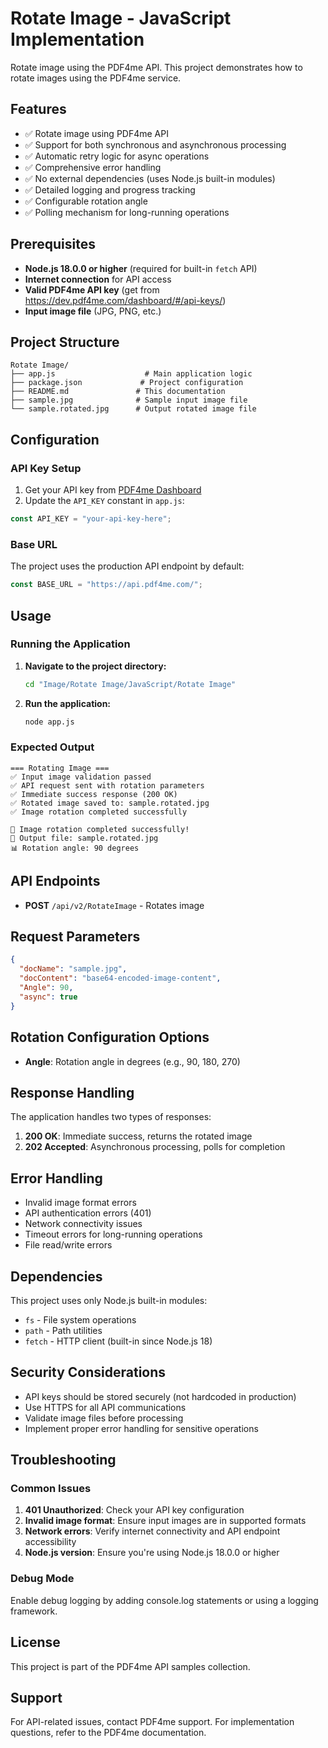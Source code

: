 # Rotate Image - JavaScript Implementation

Rotate image using the PDF4me API. This project demonstrates how to rotate images using the PDF4me service.

## Features

- ✅ Rotate image using PDF4me API
- ✅ Support for both synchronous and asynchronous processing
- ✅ Automatic retry logic for async operations
- ✅ Comprehensive error handling
- ✅ No external dependencies (uses Node.js built-in modules)
- ✅ Detailed logging and progress tracking
- ✅ Configurable rotation angle
- ✅ Polling mechanism for long-running operations

## Prerequisites

- **Node.js 18.0.0 or higher** (required for built-in `fetch` API)
- **Internet connection** for API access
- **Valid PDF4me API key** (get from https://dev.pdf4me.com/dashboard/#/api-keys/)
- **Input image file** (JPG, PNG, etc.)

## Project Structure

```
Rotate Image/
├── app.js                    # Main application logic
├── package.json             # Project configuration
├── README.md               # This documentation
├── sample.jpg              # Sample input image file
└── sample.rotated.jpg      # Output rotated image file
```

## Configuration

### API Key Setup

1. Get your API key from [PDF4me Dashboard](https://dev.pdf4me.com/dashboard/#/api-keys/)
2. Update the `API_KEY` constant in `app.js`:

```javascript
const API_KEY = "your-api-key-here";
```

### Base URL

The project uses the production API endpoint by default:
```javascript
const BASE_URL = "https://api.pdf4me.com/";
```

## Usage

### Running the Application

1. **Navigate to the project directory:**
   ```bash
   cd "Image/Rotate Image/JavaScript/Rotate Image"
   ```

2. **Run the application:**
   ```bash
   node app.js
   ```

### Expected Output

```
=== Rotating Image ===
✅ Input image validation passed
✅ API request sent with rotation parameters
✅ Immediate success response (200 OK)
✅ Rotated image saved to: sample.rotated.jpg
✅ Image rotation completed successfully

🎉 Image rotation completed successfully!
📁 Output file: sample.rotated.jpg
📊 Rotation angle: 90 degrees
```

## API Endpoints

- **POST** `/api/v2/RotateImage` - Rotates image

## Request Parameters

```json
{
  "docName": "sample.jpg",
  "docContent": "base64-encoded-image-content",
  "Angle": 90,
  "async": true
}
```

## Rotation Configuration Options

- **Angle**: Rotation angle in degrees (e.g., 90, 180, 270)

## Response Handling

The application handles two types of responses:

1. **200 OK**: Immediate success, returns the rotated image
2. **202 Accepted**: Asynchronous processing, polls for completion

## Error Handling

- Invalid image format errors
- API authentication errors (401)
- Network connectivity issues
- Timeout errors for long-running operations
- File read/write errors

## Dependencies

This project uses only Node.js built-in modules:
- `fs` - File system operations
- `path` - Path utilities
- `fetch` - HTTP client (built-in since Node.js 18)

## Security Considerations

- API keys should be stored securely (not hardcoded in production)
- Use HTTPS for all API communications
- Validate image files before processing
- Implement proper error handling for sensitive operations

## Troubleshooting

### Common Issues

1. **401 Unauthorized**: Check your API key configuration
2. **Invalid image format**: Ensure input images are in supported formats
3. **Network errors**: Verify internet connectivity and API endpoint accessibility
4. **Node.js version**: Ensure you're using Node.js 18.0.0 or higher

### Debug Mode

Enable debug logging by adding console.log statements or using a logging framework.

## License

This project is part of the PDF4me API samples collection.

## Support

For API-related issues, contact PDF4me support.
For implementation questions, refer to the PDF4me documentation. 